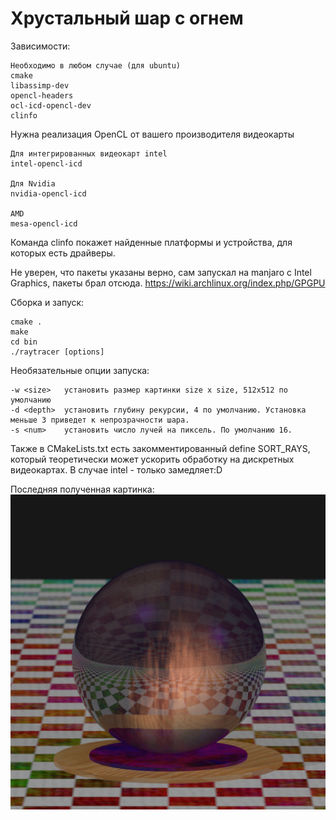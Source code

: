 # Хрустальный шар с огнем

Зависимости:

    Необходимо в любом случае (для ubuntu)
    cmake
    libassimp-dev
    opencl-headers
    ocl-icd-opencl-dev
    clinfo
    
Нужна реализация OpenCL от вашего производителя видеокарты

    Для интегрированных видеокарт intel
    intel-opencl-icd

    Для Nvidia 
    nvidia-opencl-icd
    
    AMD
    mesa-opencl-icd

Команда clinfo покажет найденные платформы и устройства, для которых есть драйверы.

Не уверен, что пакеты указаны верно, сам запускал на manjaro с Intel Graphics, пакеты брал отсюда. https://wiki.archlinux.org/index.php/GPGPU

Сборка и запуск:

    cmake .
    make
    cd bin
    ./raytracer [options]

Необязательные опции запуска:

    -w <size>   установить размер картинки size x size, 512x512 по умолчанию
    -d <depth>  установить глубину рекурсии, 4 по умолчанию. Установка меньше 3 приведет к непрозрачности шара.
    -s <num>    установить число лучей на пиксель. По умолчанию 16.

Также в CMakeLists.txt есть закомментированный define SORT_RAYS, который теоретически может ускорить обработку на дискретных видеокартах. В случае intel - только замедляет:D

Последняя полученная картинка:
![картинка](327_lanbin_v0v0.png)